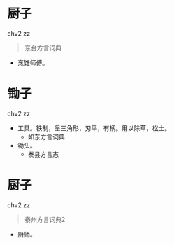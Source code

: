 # 厨子
chv2 zz
> 东台方言词典
- 烹饪师傅。

# 锄子
chv2 zz
+ 工具。铁制，呈三角形，刃平，有柄。用以除草，松土。
  * 如东方言词典
+ 锄头。
  * 泰县方言志

# 厨子
chv2 zz
> 泰州方言词典2
- 厨师。
